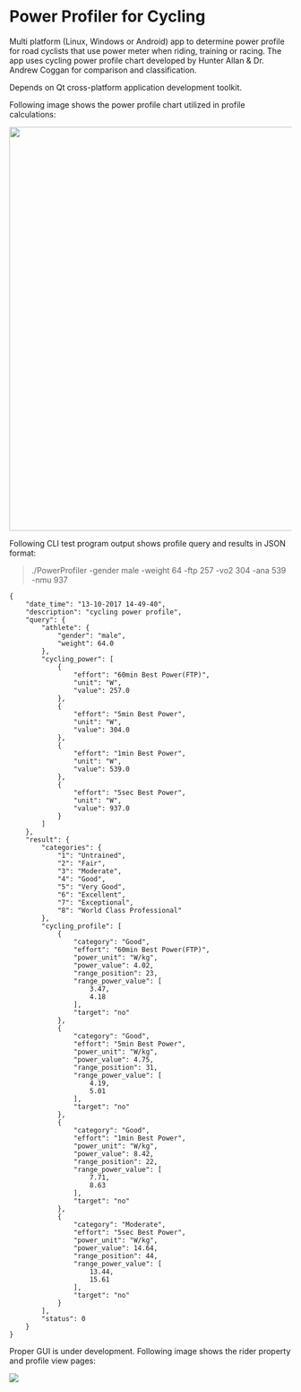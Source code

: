 # Power Profiler for Cycling

Multi platform (Linux, Windows or Android) app to determine power profile for road cyclists that use power meter when riding, training or racing. The app uses cycling power profile chart developed by Hunter Allan & Dr. Andrew Coggan for comparison and classification.    

Depends on Qt cross-platform application development toolkit.

Following image shows the power profile chart utilized in profile calculations:

<p align="left">
  <img src="https://user-images.githubusercontent.com/22800635/31544246-846eff42-b022-11e7-826b-8b9e1a825474.gif" width="720"/>
</p>


Following CLI test program output shows profile query and results in JSON format:

>./PowerProfiler -gender male -weight 64 -ftp 257 -vo2 304 -ana 539 -nmu 937
```
{
    "date_time": "13-10-2017 14-49-40",
    "description": "cycling power profile",
    "query": {
        "athlete": {
            "gender": "male",
            "weight": 64.0
        },
        "cycling_power": [
            {
                "effort": "60min Best Power(FTP)",
                "unit": "W",
                "value": 257.0
            },
            {
                "effort": "5min Best Power",
                "unit": "W",
                "value": 304.0
            },
            {
                "effort": "1min Best Power",
                "unit": "W",
                "value": 539.0
            },
            {
                "effort": "5sec Best Power",
                "unit": "W",
                "value": 937.0
            }
        ]
    },
    "result": {
        "categories": {
            "1": "Untrained",
            "2": "Fair",
            "3": "Moderate",
            "4": "Good",
            "5": "Very Good",
            "6": "Excellent",
            "7": "Exceptional",
            "8": "World Class Professional"
        },
        "cycling_profile": [
            {
                "category": "Good",
                "effort": "60min Best Power(FTP)",
                "power_unit": "W/kg",
                "power_value": 4.02,
                "range_position": 23,
                "range_power_value": [
                    3.47,
                    4.18
                ],
                "target": "no"
            },
            {
                "category": "Good",
                "effort": "5min Best Power",
                "power_unit": "W/kg",
                "power_value": 4.75,
                "range_position": 31,
                "range_power_value": [
                    4.19,
                    5.01
                ],
                "target": "no"
            },
            {
                "category": "Good",
                "effort": "1min Best Power",
                "power_unit": "W/kg",
                "power_value": 8.42,
                "range_position": 22,
                "range_power_value": [
                    7.71,
                    8.63
                ],
                "target": "no"
            },
            {
                "category": "Moderate",
                "effort": "5sec Best Power",
                "power_unit": "W/kg",
                "power_value": 14.64,
                "range_position": 44,
                "range_power_value": [
                    13.44,
                    15.61
                ],
                "target": "no"
            }
        ],
        "status": 0
    }
}

```
Proper GUI is under development. Following image shows the rider property and profile view pages:

<p align="left">
  <img src="https://user-images.githubusercontent.com/22800635/31576907-91cc72c8-b10d-11e7-94b1-a64a6427809a.jpg" />
</p>
